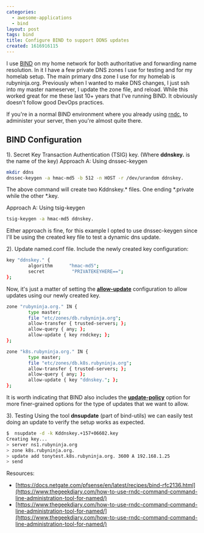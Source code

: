 ```yaml
---
categories:
  - awesome-applications
  - bind
layout: post
tags: bind
title: Configure BIND to support DDNS updates
created: 1616916115
---
```


I use <a href="https://www.rubysecurity.org/bind" target="_blank">BIND</a> on my home network for both authoritative and forwarding name resolution. In it I have a few private DNS zones I use for testing and for my homelab setup. The main primary dns zone I use for my homelab is rubyninja.org. Previously when I wanted to make DNS changes, I just ssh into my master nameserver, I update the zone file, and reload. While this worked great for me these last 10+ years that I've running BIND. It obviously doesn't follow good DevOps practices. 

If you're in a normal BIND environment where you already using <a href="https://bind.isc.org/doc/arm/9.11/man.rndc.html" target="_blank">rndc</a>, to administer your server, then you're almost quite there.   

## BIND Configuration


1). Secret Key Transaction Authentication (TSIG) key. (Where <strong>ddnskey.</strong> is the name of the key)
Approach A: Using dnssec-keygen

```bash
mkdir ddns
dnssec-keygen -a hmac-md5 -b 512 -n HOST -r /dev/urandom ddnskey.
```

The above command will create two Kddnskey.* files. One ending *.private while the other *.key.

Approach A: Using tsig-keygen

```bash
tsig-keygen -a hmac-md5 ddnskey.
```

Either approach is fine, for this example I opted to use dnssec-keygen since I'll be using the created key file to test a dynamic dns update.

2). Update named.conf file.
Include the newly created key configuration:

```bash
key "ddnskey." {
        algorithm      "hmac-md5";
        secret          "PRIVATEKEYHERE==";
};
```


Now, it's just a matter of setting the <a href="https://bind9.readthedocs.io/en/v9_16_5/advanced.html#tsig-based-access-control" target="_blank"><strong>allow-update</strong></a> configuration to allow updates using our newly created key.

```bash
zone "rubyninja.org." IN {
        type master;
        file "etc/zones/db.rubyninja.org";
        allow-transfer { trusted-servers; };
        allow-query { any; };
        allow-update { key rndckey; };
};

zone "k8s.rubyninja.org." IN {
        type master;
        file "etc/zones/db.k8s.rubyninja.org";
        allow-transfer { trusted-servers; };
        allow-query { any; };
        allow-update { key "ddnskey."; };
};
```

It is worth indicating that BIND also includes the <a href="" target="_blank"><strong>update-policy</strong></a> option for more finer-grained options for the type of updates that we want to allow.  

3). Testing
Using the tool **dnsupdate** (part of bind-utils) we can easily test doing an update to verify the setup works as expected.

```bash
$  nsupdate -d -k Kddnskey.+157+06602.key
Creating key...
> server ns1.rubyninja.org
> zone k8s.rubyninja.org.
> update add tonytest.k8s.rubyninja.org. 3600 A 192.168.1.25
> send
```

Resources:
* [https://docs.netgate.com/pfsense/en/latest/recipes/bind-rfc2136.html](https://www.thegeekdiary.com/how-to-use-rndc-command-command-line-administration-tool-for-named/)
* [https://www.thegeekdiary.com/how-to-use-rndc-command-command-line-administration-tool-for-named/](https://www.thegeekdiary.com/how-to-use-rndc-command-command-line-administration-tool-for-named/)
